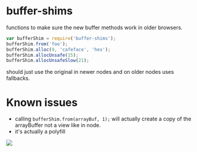 buffer-shims
===

functions to make sure the new buffer methods work in older browsers.

```js
var bufferShim = require('buffer-shims');
bufferShim.from('foo');
bufferShim.alloc(9, 'cafeface', 'hex');
bufferShim.allocUnsafe(15);
bufferShim.allocUnsafeSlow(21);
```

should just use the original  in newer nodes and on older nodes uses fallbacks.

Known issues
===
- calling `bufferShim.from(arrayBuf, 1);` will actually create a copy of the arrayBuffer not a view like in node.
- it's actually a polyfill

![](https://i.imgur.com/zxII3jJ.gif)
